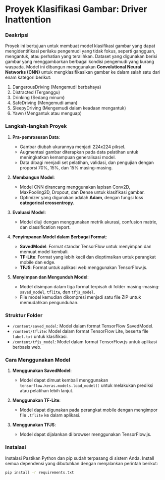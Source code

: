 
# Proyek Klasifikasi Gambar: Driver Inattention

### Deskripsi
Proyek ini bertujuan untuk membuat model klasifikasi gambar yang dapat mengidentifikasi perilaku pengemudi yang tidak fokus, seperti gangguan, mengantuk, atau perhatian yang teralihkan. Dataset yang digunakan berisi gambar yang menggambarkan berbagai kondisi pengemudi yang kurang waspada. Model ini dibangun menggunakan **Convolutional Neural Networks (CNN)** untuk mengklasifikasikan gambar ke dalam salah satu dari enam kategori berikut:

1. DangerousDriving (Mengemudi berbahaya)
2. Distracted (Terganggu)
3. Drinking (Sedang minum)
4. SafeDriving (Mengemudi aman)
5. SleepyDriving (Mengemudi dalam keadaan mengantuk)
6. Yawn (Mengantuk atau menguap)

### Langkah-langkah Proyek

1. **Pra-pemrosesan Data**:
   - Gambar diubah ukurannya menjadi 224x224 piksel.
   - Augmentasi gambar diterapkan pada data pelatihan untuk meningkatkan kemampuan generalisasi model.
   - Data dibagi menjadi set pelatihan, validasi, dan pengujian dengan proporsi 70%, 15%, dan 15% masing-masing.

2. **Membangun Model**:
   - Model CNN dirancang menggunakan lapisan Conv2D, MaxPooling2D, Dropout, dan Dense untuk klasifikasi gambar.
   - Optimizer yang digunakan adalah **Adam**, dengan fungsi loss **categorical crossentropy**.

3. **Evaluasi Model**:
   - Model diuji dengan menggunakan metrik akurasi, confusion matrix, dan classification report.

4. **Penyimpanan Model dalam Berbagai Format**:
   - **SavedModel**: Format standar TensorFlow untuk menyimpan dan memuat model kembali.
   - **TF-Lite**: Format yang lebih kecil dan dioptimalkan untuk perangkat mobile dan edge.
   - **TFJS**: Format untuk aplikasi web menggunakan TensorFlow.js.

5. **Menyimpan dan Mengunduh Model**:
   - Model disimpan dalam tiga format terpisah di folder masing-masing: `saved_model`, `tflite`, dan `tfjs_model`.
   - File model kemudian dikompresi menjadi satu file ZIP untuk memudahkan pengunduhan.

### Struktur Folder

- `/content/saved_model`: Model dalam format TensorFlow SavedModel.
- `/content/tflite`: Model dalam format TensorFlow Lite, beserta file `label.txt` untuk klasifikasi.
- `/content/tfjs_model`: Model dalam format TensorFlow.js untuk aplikasi berbasis web.

### Cara Menggunakan Model

1. **Menggunakan SavedModel**:
   - Model dapat dimuat kembali menggunakan `tensorflow.keras.models.load_model()` untuk melakukan prediksi atau pelatihan lebih lanjut.

2. **Menggunakan TF-Lite**:
   - Model dapat digunakan pada perangkat mobile dengan mengimpor file `.tflite` ke dalam aplikasi.

3. **Menggunakan TFJS**:
   - Model dapat dijalankan di browser menggunakan TensorFlow.js.

### Instalasi

Instalasi
Pastikan Python dan pip sudah terpasang di sistem Anda. Install semua dependensi yang dibutuhkan dengan menjalankan perintah berikut:

```bash
pip install -r requirements.txt
```


